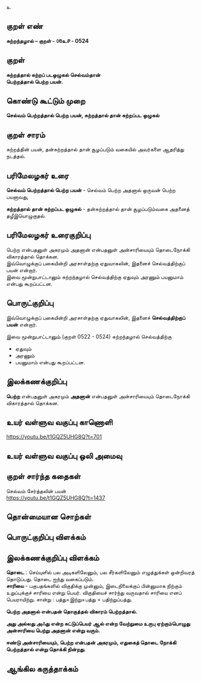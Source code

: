 உ

## குறள் எண் 

**சுற்றந்தழால் – குறள் - ௦௫உ௪ - 0524**  

## குறள் 

**சுற்றத்தால் சுற்றப் படஒழுகல் செல்வம்தான்  
பெற்றத்தால் பெற்ற பயன்.**

## கொண்டு கூட்டும் முறை

**செல்வம் பெற்றத்தால் பெற்ற பயன், சுற்றத்தால் தான் சுற்றப்பட ஒழுகல்**

## குறள் சாரம்   

சுற்றத்தின் பயன், தன்சுற்றத்தால் தான் சூழப்படும் வகையில் அவர்களை ஆதரித்து நடத்தல்.  

## பரிமேலழகர் உரை

**செல்வம் பெற்றத்தால் பெற்ற பயன்** - செல்வம் பெற்ற அதனால் ஒருவன் பெற்ற பயனாவது,  

**சுற்றத்தால் தான் சுற்றப்பட ஒழுகல்** - தன்சுற்றத்தால் தான் சூழப்படும்வகை அதனைத் தழீஇயொழுகுதல். 

## பரிமேலழகர் உரைகுறிப்பு   

பெற்ற என்பதனுள் அகரமும் அதனான் என்பதனுள் அன்சாரியையும் தொடைநோக்கி விகாரத்தால் தொக்கன.  
இவ்வொழுக்குப் பகையின்றி அரசாள்தற்கு ஏதுவாகலின், இதனைச் செல்வத்திற்குப் பயன் என்றார்.  
இவை மூன்றுபாட்டானும் சுற்றந்தழால் செல்வத்திற்கு ஏதுவும் அரணும் பயனுமாம் என்பது கூறப்பட்டன.    

## பொருட்குறிப்பு 
  
இவ்வொழுக்குப் பகையின்றி அரசாள்தற்கு ஏதுவாகலின், இதனைச் **செல்வத்திற்குப் பயன்** என்றார்.  

இவை மூன்றுபாட்டானும் (குறள் 0522 - 0524) சுற்றந்தழால் செல்வத்திற்கு   
* ஏதுவும்   
* அரணும்   
* பயனுமாம் என்பது கூறப்பட்டன.    

## இலக்கணக்குறிப்பு  

**பெற்ற** என்பதனுள் அகரமும் **அதனான்** என்பதனுள் அன்சாரியையும் தொடைநோக்கி விகாரத்தால் தொக்கன.  

## உயர் வள்ளுவ வகுப்பு காணொளி

https://youtu.be/t1GQZ5UHG8Q?t=701

## உயர் வள்ளுவ வகுப்பு ஒலி அமைவு 

 
## குறள் சார்ந்த கதைகள் 

செல்வம் சேர்த்தலின் பயன்  
https://youtu.be/t1GQZ5UHG8Q?t=1437

## தொன்மையான சொற்கள்


## பொருட்குறிப்பு விளக்கம்


## இலக்கணக்குறிப்பு விளக்கம்

**தொடை** : செய்யுளில் பல அடிகளிலேனும், பல சீர்களிலேனும் எழுத்துக்கள் ஒன்றிவரத் தொடுப்பது.  தொடை ஐந்து வகைப்படும்.    
**சாரியை** - பகுபதங்களில் விகுதிக்கு முன்னும், இடைநிலைக்குப் பின்னுமாக நிற்கும் உறுப்புக்குச் சாரியை என்று பெயர். விகுதியைச் சார்ந்து வருவதால் சாரியை எனப் பெயராயிற்று. சான்று : பத்து+இற்று+பத்து = பதிற்றுப்பத்து.    

**பெற்ற அதனால் என்பதன் தொகுத்தல் விகாரம் பெற்றத்தால்.** 

**அது அல்லது அஃது என்ற சுட்டுப்பெயர் ஆல் என்ற வேற்றுமை உருபு ஏற்கும்பொழுது அன்சாரியை பெற்று அதனான் என்று வரும்.**  

**ஈண்டு அன்சாரியையும், பெற்ற என்பதன் அகரமும், எதுகைத் தொடை நோக்கி பெற்றத்தால் என்று தொக்கி நின்றது.**

## ஆங்கில கருத்தாக்கம் 


